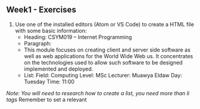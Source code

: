 ## Week1 - Exercises
1. Use one of the installed editors (Atom or VS Code) to create a HTML file with some basic information:
	* Heading: CSYM019 – Internet Programming
	* Paragraph:
	* This module focuses on creating client and server side software as well as web applications for the World Wide Web us. It concentrates on the technologies used to allow such software to be designed implemented and deployed.
	* List:
		Field: Computing
		Level: MSc
		Lecturer: Muawya Eldaw
		Day: Tuesday
		Time: 11:00
		
_Note: You will need to research how to create a list, you need more than li tags_
	Remember to set a relevant <title>
	Remember to save your files with a .html extension!

2. Open your page in a browser and check it looks ok

3. Validate the page using validator.w3.org if it’s not valid, tweak the code until it is.
	Remember to validate the page after you have fixed the issues it highlights!
	Create a second page for one of your other modules (Details available here: https://www.northampton.ac.uk/awards/modules/COMPUTER-SYSTEMS/7/)

4. Add a third module and link it from your other pages
	* Remember to validate all your pages!

5. Create a list of links at the top of the page to act as navigation.
	* You will need to research how to link from one page to another
	* Put the links in an unordered list ( <ul> )

6. Test out different HTML tags
	* A good resource is https://developer.mozilla.org/en-US/docs/Web/HTML
	* Click “HTML Elements”
	* Play around with some of the tags to see what they do

7. Use your new tags to change the look of your web pages.

8. Compare your results to others in the class and see how different your designs are

9. Try adding different pages on your own topics e.g. about you, your favourite team, film, etc
